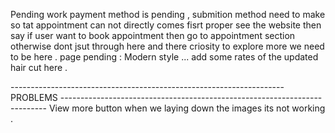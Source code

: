 Pending work 
payment method is pending , submition method need to make so tat appointment can not directly comes fisrt proper see the website then say if user want to book 
appointment then go to appointment section otherwise dont jsut through here and there criosity to explore more we need to be here .
page pending : Modern style ... add some rates of the updated hair cut here .


--------------------------------------------------------------------PROBLEMS --------------------------------------------------------------------------
        View more button when we laying down the images its not working .
